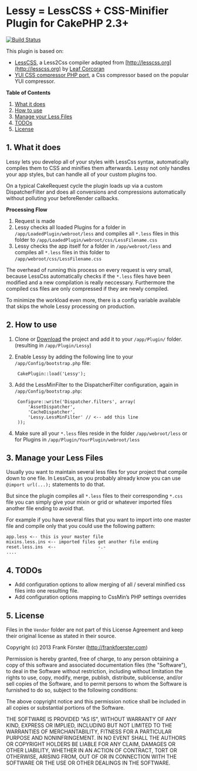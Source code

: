 # Lessy = LessCSS + CSS-Minifier Plugin for CakePHP 2.3+
[![Build Status](https://travis-ci.org/frankfoerster/cakephp-lessy.png?branch=master)](https://travis-ci.org/frankfoerster/cakephp-lessy)

This plugin is based on:

* [LessCSS](http://leafo.net/lessphp), a Less2Css compiler adapted from [http://lesscss.org](http://lesscss.org) by [Leaf Corcoran](mailto://leafot@gmail.com)
* [YUI CSS compressor PHP port](https://github.com/tubalmartin/YUI-CSS-compressor-PHP-port), a Css compressor based on the popular YUI compressor.

**Table of Contents**

1. [What it does](#what-it-does)
2. [How to use](#how-to-use)
3. [Manage your Less Files](#manage-your-less-files)
4. [TODOs](#todos)
5. [License](#license)

<a name="what-it-does"></a>
## 1. What it does

Lessy lets you develop all of your styles with LessCss syntax, automatically compiles them to CSS and minifies them afterwards. Lessy not only handles your app styles, but can handle all of your custom plugins too.

On a typical CakeRequest cycle the plugin loads up via a custom DispatcherFilter and does all conversions and compressions automatically without polluting your beforeRender callbacks.

**Processing Flow**

1. Request is made
2. Lessy checks all loaded Plugins for a folder in `/app/LoadedPlugin/webroot/less` and compiles all `*.less` files in this folder to `/app/LoadedPlugin/webroot/css/LessFilename.css`
3. Lessy checks the app itself for a folder in `/app/webroot/less` and compiles all `*.less` files in this folder to `/app/webroot/css/LessFilename.css`

The overhead of running this process on every request is very small, because LessCss automatically checks if the `*.less` files have been modified and a new compilation is really neccessary. Furthermore the compiled css files are only compressed if they are newly compiled.

To minimize the workload even more, there is a config variable available that skips the whole Lessy processing on production.

<a name="how-to-use"></a>
## 2. How to use

1. Clone or [Download](http://github.com/frankfoerster/cakephp-lessy/zipball/master) the project and add it to your `/app/Plugin/` folder. (resulting in `/app/Plugin/Lessy`)

2. Enable Lessy by adding the following line to your `/app/Config/bootstrap.php` file:

        CakePlugin::load('Lessy');

3. Add the LessMinFilter to the DispatcherFilter configuration, again in `/app/Config/bootstrap.php`:

        Configure::write('Dispatcher.filters', array(
            'AssetDispatcher',
            'CacheDispatcher',
            'Lessy.LessMinFilter' // <-- add this line
        ));

4. Make sure all your `*.less` files reside in the folder `/app/webroot/less` or for Plugins in `/app/Plugin/YourPlugin/webroot/less`

<a name="manage-your-less-files"></a>
## 3. Manage your Less Files

Usually you want to maintain several less files for your project that compile down to one file. In LessCss, as you probably already know you can use `@import url(...);` statements to do that.

But since the plugin compiles all `*.less` files to their corresponding `*.css` file you can simply give your mixin or grid or whatever imported files another file ending to avoid that.

For example if you have several files that you want to import into one master file and compile only that you could use the following pattern:

    app.less <-- this is your master file
    mixins.less.ins <-- imported files get another file ending
    reset.less.ins  <--                -.-
    ....

<a name="todos"></a>
## 4. TODOs

* Add configuration options to allow merging of all / several minified css files into one resulting file.
* Add configuration options mapping to CssMin’s PHP settings overrides

<a name="license"></a>
## 5. License

Files in the `Vendor` folder are not part of this License Agreement and keep their original license as stated in their source.

Copyright (c) 2013 Frank Förster (http://frankfoerster.com)

Permission is hereby granted, free of charge, to any person obtaining a copy
of this software and associated documentation files (the "Software"), to deal
in the Software without restriction, including without limitation the rights
to use, copy, modify, merge, publish, distribute, sublicense, and/or sell
copies of the Software, and to permit persons to whom the Software is
furnished to do so, subject to the following conditions:

The above copyright notice and this permission notice shall be included in
all copies or substantial portions of the Software.

THE SOFTWARE IS PROVIDED "AS IS", WITHOUT WARRANTY OF ANY KIND, EXPRESS OR
IMPLIED, INCLUDING BUT NOT LIMITED TO THE WARRANTIES OF MERCHANTABILITY,
FITNESS FOR A PARTICULAR PURPOSE AND NONINFRINGEMENT. IN NO EVENT SHALL THE
AUTHORS OR COPYRIGHT HOLDERS BE LIABLE FOR ANY CLAIM, DAMAGES OR OTHER
LIABILITY, WHETHER IN AN ACTION OF CONTRACT, TORT OR OTHERWISE, ARISING FROM,
OUT OF OR IN CONNECTION WITH THE SOFTWARE OR THE USE OR OTHER DEALINGS IN
THE SOFTWARE.
